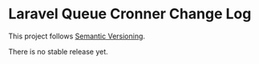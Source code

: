 # Laravel Queue Cronner Change Log

This project follows [Semantic Versioning](CONTRIBUTING.md).


There is no stable release yet.
